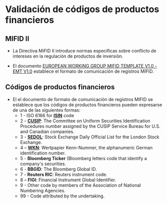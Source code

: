 # Validación de códigos de productos financieros

## MIFID II

- La Directiva MiFID II introduce normas específicas sobre conflicto de intereses en la regulación de productos de inversión.

- El documento [EUROPEAN WORKING GROUP MIFID TEMPLATE V1.0 - EMT V1.0](http://www.efama.org/Documents/20170803-EMTV1.0.xlsx) establece el formato de comunicación de registros MIFID.

## Códigos de productos financieros

- El el documento de formato de comunicación de registros MIFID se establece que los códigos de productos financieros pueden expresarse de una de las siguientes formas:
  - 1 - ISO 6166 for [**ISIN**](ISIN.md) code
  - 2 - [**CUSIP**](CUSIP.md): The Committee on Uniform Securities Identification Procedures number assigned by the CUSIP Service Bureau for U.S. and Canadian companies.
  - 3 - [**SEDOL**](SEDOL.md): Stock Exchange Daily Official List for the London Stock Exchange.
  - 4 – [**WKN**](WKN.md): Wertpapier Kenn-Nummer, the alphanumeric German identification number.
  - 5 - **Bloomberg Ticker** (Bloomberg letters code that identify a company's securities.
  - 6 - **BBGID**: The Bloomberg Global ID.
  - 7 - **Reuters RIC**: Reuters instrument code.
  - 8 – **FIGI**: Financial Instrument Global Identifier.
  - 9 - Other code by members of the Association of National Numbering Agencies.
  - 99 - Code attributed by the undertaking.

